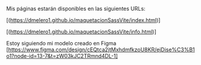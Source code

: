 Mis páginas estarán disponibles en las siguientes URLs:

[(https://dmelero1.github.io/maquetacionSassVite/index.html)]

[(https://dmelero1.github.io/maquetacionSassVite/info.html)]

Estoy siguiendo mi modelo creado en Figma [https://www.figma.com/design/cEQtca2jtMxhdmfkzoU8KR/ejDise%C3%B1o1?node-id=13-7&t=zW03kJC2TRmnd4DL-1]
